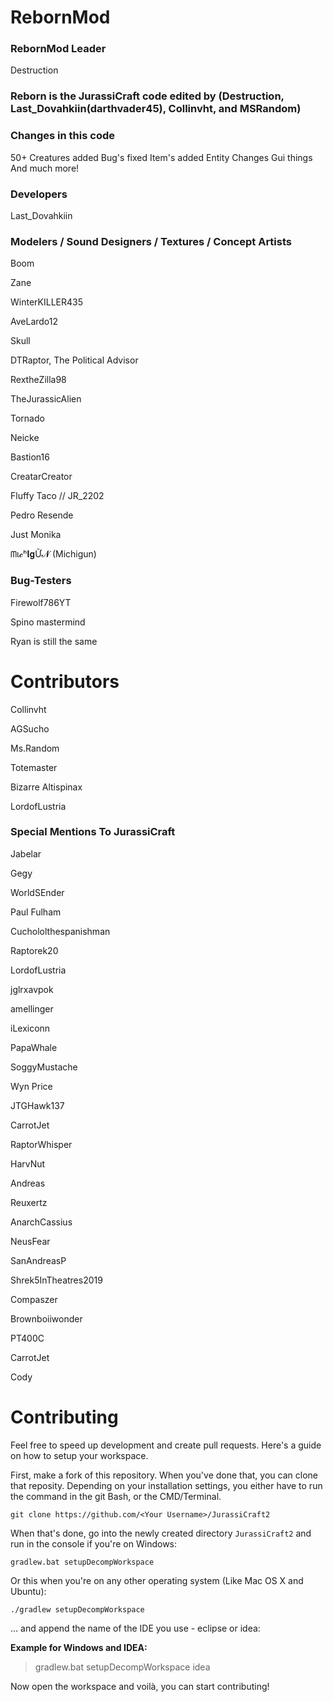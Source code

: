 # RebornMod

### RebornMod Leader
Destruction

### Reborn is the JurassiCraft code edited by (Destruction, Last_Dovahkiin(darthvader45), Collinvht, and MSRandom)
### Changes in this code
50+ Creatures added
Bug's fixed
Item's added
Entity Changes
Gui things
And much more!

### Developers

Last_Dovahkiin

### Modelers / Sound Designers / Textures /  Concept Artists

Boom

Zane

WinterKILLER435

AveLardo12

Skull

DTRaptor, The Political Advisor

RextheZilla98

TheJurassicAlien

Tornado

Neicke

Bastion16

CreatarCreator

Fluffy Taco // JR_2202

Pedro Resende

Just Monika 

ᗰι𝓬ʰ𝐈𝐠Ữ𝓝 (Michigun)

### Bug-Testers

Firewolf786YT

Spino mastermind

Ryan is still the same

# Contributors

Collinvht

AGSucho

Ms.Random

Totemaster

Bizarre Altispinax

LordofLustria

### Special Mentions To JurassiCraft

Jabelar

Gegy

WorldSEnder

Paul Fulham

Cuchololthespanishman

Raptorek20

LordofLustria

jglrxavpok 

amellinger

iLexiconn

PapaWhale

SoggyMustache 

Wyn Price

JTGHawk137

CarrotJet   

RaptorWhisper 

HarvNut    

Andreas  

Reuxertz   

AnarchCassius   
    
NeusFear   

SanAndreasP    

Shrek5InTheatres2019    

Compaszer    

Brownboiiwonder

PT400C     

CarrotJet   

Cody

# Contributing
Feel free to speed up development and create pull requests. Here's a guide on how to setup your workspace.

First, make a fork of this repository. When you've done that, you can clone that reposity. Depending on your installation settings, you either have to run the command in the git Bash, or the CMD/Terminal.
```
git clone https://github.com/<Your Username>/JurassiCraft2
```

When that's done, go into the newly created directory `JurassiCraft2` and run in the console if you're on Windows:

```
gradlew.bat setupDecompWorkspace
```
Or this when you're on any other operating system (Like Mac OS X and Ubuntu):
```
./gradlew setupDecompWorkspace
```
... and append the name of the IDE you use - eclipse or idea:

__Example for Windows and IDEA:__
>gradlew.bat setupDecompWorkspace idea

Now open the workspace and voilà, you can start contributing!
